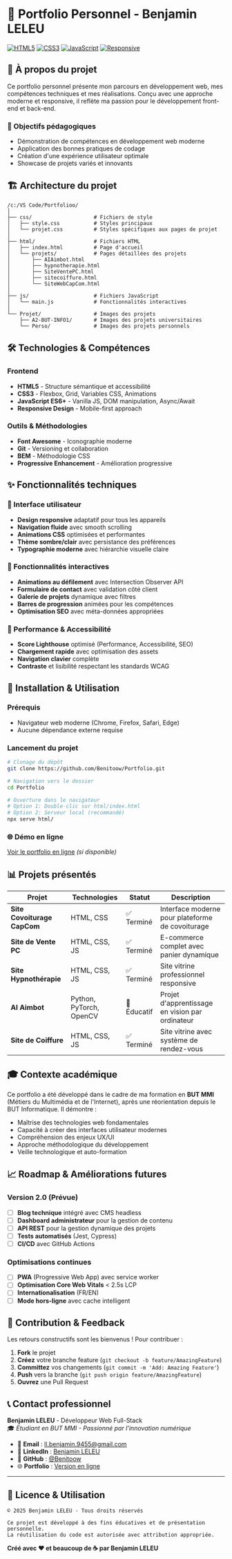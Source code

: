 # 🌟 Portfolio Personnel - Benjamin LELEU

[![HTML5](https://img.shields.io/badge/HTML5-E34F26?style=flat-square&logo=html5&logoColor=white)](https://developer.mozilla.org/en-US/docs/Web/HTML)
[![CSS3](https://img.shields.io/badge/CSS3-1572B6?style=flat-square&logo=css3&logoColor=white)](https://developer.mozilla.org/en-US/docs/Web/CSS)
[![JavaScript](https://img.shields.io/badge/JavaScript-F7DF1E?style=flat-square&logo=javascript&logoColor=black)](https://developer.mozilla.org/en-US/docs/Web/JavaScript)
[![Responsive](https://img.shields.io/badge/Responsive-Design-green?style=flat-square)](https://web.dev/responsive-web-design-basics/)

## 📖 À propos du projet

Ce portfolio personnel présente mon parcours en développement web, mes compétences techniques et mes réalisations. Conçu avec une approche moderne et responsive, il reflète ma passion pour le développement front-end et back-end.

### 🎯 Objectifs pédagogiques
- Démonstration de compétences en développement web moderne
- Application des bonnes pratiques de codage
- Création d'une expérience utilisateur optimale
- Showcase de projets variés et innovants

## 🏗️ Architecture du projet
```
/c:/VS Code/Portfolioo/
│
├── css/                    # Fichiers de style
│   ├── style.css           # Styles principaux
│   └── projet.css          # Styles spécifiques aux pages de projet
│
├── html/                   # Fichiers HTML
│   ├── index.html          # Page d'accueil
│   └── projets/            # Pages détaillées des projets
│       ├── AIAimbot.html
│       ├── hypnotherapie.html
│       ├── SiteVentePC.html
│       ├── sitecoiffure.html
│       └── SiteWebCapCom.html
│
├── js/                     # Fichiers JavaScript
│   └── main.js             # Fonctionnalités interactives
│
└── Projet/                 # Images des projets
    ├── A2-BUT-INFO1/       # Images des projets universitaires
    └── Perso/              # Images des projets personnels
```

## 🛠️ Technologies & Compétences

### Frontend
- **HTML5** - Structure sémantique et accessibilité
- **CSS3** - Flexbox, Grid, Variables CSS, Animations
- **JavaScript ES6+** - Vanilla JS, DOM manipulation, Async/Await
- **Responsive Design** - Mobile-first approach

### Outils & Méthodologies
- **Font Awesome** - Iconographie moderne
- **Git** - Versioning et collaboration
- **BEM** - Méthodologie CSS
- **Progressive Enhancement** - Amélioration progressive

## ✨ Fonctionnalités techniques

### 🎨 Interface utilisateur
- **Design responsive** adaptatif pour tous les appareils
- **Navigation fluide** avec smooth scrolling
- **Animations CSS** optimisées et performantes
- **Thème sombre/clair** avec persistance des préférences
- **Typographie moderne** avec hiérarchie visuelle claire

### 🔧 Fonctionnalités interactives
- **Animations au défilement** avec Intersection Observer API
- **Formulaire de contact** avec validation côté client
- **Galerie de projets** dynamique avec filtres
- **Barres de progression** animées pour les compétences
- **Optimisation SEO** avec méta-données appropriées

### 📱 Performance & Accessibilité
- **Score Lighthouse** optimisé (Performance, Accessibilité, SEO)
- **Chargement rapide** avec optimisation des assets
- **Navigation clavier** complète
- **Contraste** et lisibilité respectant les standards WCAG

## 🚀 Installation & Utilisation

### Prérequis
- Navigateur web moderne (Chrome, Firefox, Safari, Edge)
- Aucune dépendance externe requise

### Lancement du projet
```bash
# Clonage du dépôt
git clone https://github.com/Benitoow/Portfolio.git

# Navigation vers le dossier
cd Portfolio

# Ouverture dans le navigateur
# Option 1: Double-clic sur html/index.html
# Option 2: Serveur local (recommandé)
npx serve html/
```

### 🌐 Démo en ligne
[Voir le portfolio en ligne](https://benitoow.github.io/Portfolio) *(si disponible)*

## 📊 Projets présentés

| Projet | Technologies | Statut | Description |
|--------|-------------|--------|-------------|
| **Site Covoiturage CapCom** | HTML, CSS | ✅ Terminé | Interface moderne pour plateforme de covoiturage |
| **Site de Vente PC** | HTML, CSS, JS | ✅ Terminé | E-commerce complet avec panier dynamique |
| **Site Hypnothérapie** | HTML, CSS, JS | ✅ Terminé | Site vitrine professionnel responsive |
| **AI Aimbot** | Python, PyTorch, OpenCV | 🔬 Éducatif | Projet d'apprentissage en vision par ordinateur |
| **Site de Coiffure** | HTML, CSS, JS | ✅ Terminé | Site vitrine avec système de rendez-vous |

## 🎓 Contexte académique

Ce portfolio a été développé dans le cadre de ma formation en **BUT MMI** (Métiers du Multimédia et de l'Internet), après une réorientation depuis le BUT Informatique. Il démontre :

- Maîtrise des technologies web fondamentales
- Capacité à créer des interfaces utilisateur modernes
- Compréhension des enjeux UX/UI
- Approche méthodologique du développement
- Veille technologique et auto-formation

## 📈 Roadmap & Améliorations futures

### Version 2.0 (Prévue)
- [ ] **Blog technique** intégré avec CMS headless
- [ ] **Dashboard administrateur** pour la gestion de contenu
- [ ] **API REST** pour la gestion dynamique des projets
- [ ] **Tests automatisés** (Jest, Cypress)
- [ ] **CI/CD** avec GitHub Actions

### Optimisations continues
- [ ] **PWA** (Progressive Web App) avec service worker
- [ ] **Optimisation Core Web Vitals** < 2.5s LCP
- [ ] **Internationalisation** (FR/EN)
- [ ] **Mode hors-ligne** avec cache intelligent

## 🤝 Contribution & Feedback

Les retours constructifs sont les bienvenus ! Pour contribuer :

1. **Fork** le projet
2. **Créez** votre branche feature (`git checkout -b feature/AmazingFeature`)
3. **Committez** vos changements (`git commit -m 'Add: Amazing Feature'`)
4. **Push** vers la branche (`git push origin feature/AmazingFeature`)
5. **Ouvrez** une Pull Request

## 📞 Contact professionnel

**Benjamin LELEU** - Développeur Web Full-Stack  
🎓 *Étudiant en BUT MMI - Passionné par l'innovation numérique*

- 📧 **Email** : [ll.benjamin.9455@gmail.com](mailto:ll.benjamin.9455@gmail.com)
- 💼 **LinkedIn** : [Benjamin LELEU](https://www.linkedin.com/in/benjamin-leleu-349852283/)
- 🐙 **GitHub** : [@Benitoow](https://github.com/Benitoow)
- 🌐 **Portfolio** : [Version en ligne](https://benitoow.github.io/Portfolio)

---

## 📜 Licence & Utilisation

```
© 2025 Benjamin LELEU - Tous droits réservés

Ce projet est développé à des fins éducatives et de présentation personnelle.
La réutilisation du code est autorisée avec attribution appropriée.
```

**Créé avec ❤️ et beaucoup de ☕ par Benjamin LELEU**
